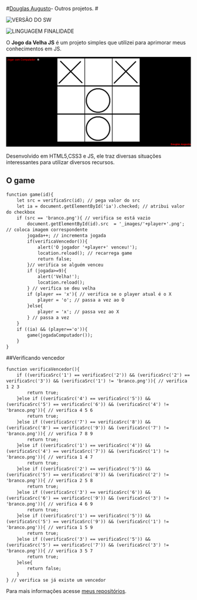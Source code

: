 
#[Douglas Augusto](http://github.com/DouglasAugustoJunior)- Outros projetos. # 
 
![VERSÃO DO SW](https://img.shields.io/badge/Version-1.0-blue.svg)
 
![LINGUAGEM FINALIDADE](https://img.shields.io/badge/javascript-test-orange.svg)
 
O **Jogo da Velha JS** é um projeto simples que utilizei para aprimorar meus conhecimentos em JS.

![Imagem](https://github.com/DouglasAugustoJunior/JogodaVelhaJS/blob/master/_images/game.PNG?raw=true)

Desenvolvido em HTML5,CSS3 e JS, ele traz diversas situações interessantes para utilizar diversos recursos.
 
## O game
 

    function game(id){
        let src = verificaSrc(id); // pega valor do src
        let ia = document.getElementById('ia').checked; // atribui valor do checkbox
        if (src == 'branco.png'){ // verifica se está vazio
            document.getElementById(id).src  = '_images/'+player+'.png'; // coloca imagem correspondente
            jogada++; // incrementa jogada
            if(verificaVencedor()){
                alert('O jogador '+player+' venceu!');
                location.reload(); // recarrega game
                return false;
            }// verifica se alguém venceu
            if (jogada>=9){
                alert('Velha!');
                location.reload();
            } // verifica se deu velha
            if (player == 'x'){ // verifica se o player atual é o X
                player = 'o'; // passa a vez ao O
            }else{
                player = 'x'; // passa vez ao X
            } // passa a vez
        }
        if ((ia) && (player=='o')){
            game(jogadaComputador());
        }
    }

##Verificando vencedor

    function verificaVencedor(){
        if ((verificaSrc('1') == verificaSrc('2')) && (verificaSrc('2') == verificaSrc('3')) && (verificaSrc('1') != 'branco.png')){ // verifica 1 2 3
            return true;
        }else if ((verificaSrc('4') == verificaSrc('5')) && (verificaSrc('5') == verificaSrc('6')) && (verificaSrc('4') != 'branco.png')){ // verifica 4 5 6
            return true;
        }else if ((verificaSrc('7') == verificaSrc('8')) && (verificaSrc('8') == verificaSrc('9')) && (verificaSrc('7') != 'branco.png')){ // verifica 7 8 9
            return true;
        }else if ((verificaSrc('1') == verificaSrc('4')) && (verificaSrc('4') == verificaSrc('7')) && (verificaSrc('1') != 'branco.png')){ // verifica 1 4 7
            return true;
        }else if ((verificaSrc('2') == verificaSrc('5')) && (verificaSrc('5') == verificaSrc('8')) && (verificaSrc('2') != 'branco.png')){ // verifica 2 5 8
            return true;
        }else if ((verificaSrc('3') == verificaSrc('6')) && (verificaSrc('6') == verificaSrc('9')) && (verificaSrc('3') != 'branco.png')){ // verifica 4 6 9
            return true;
        }else if ((verificaSrc('1') == verificaSrc('5')) && (verificaSrc('5') == verificaSrc('9')) && (verificaSrc('1') != 'branco.png')){ // verifica 1 5 9
            return true;
        }else if ((verificaSrc('3') == verificaSrc('5')) && (verificaSrc('5') == verificaSrc('7')) && (verificaSrc('3') != 'branco.png')){ // verifica 3 5 7
            return true;
        }else{
            return false;
        }
    } // verifica se já existe um vencedor

 
Para mais informações acesse [meus repositórios](http://github.com/DouglasAugustoJunior).
